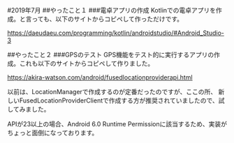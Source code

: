 #2019年7月
##やったこと１
###電卓アプリの作成
Kotlinでの電卓アプリを作成。と言っても、以下のサイトからコピペして作っただけです。

https://daeudaeu.com/programming/kotlin/androidstudio/#Android_Studio-3


##やったこと２
###GPSのテスト
GPS機能をテスト的に実行するアプリの作成。これも以下のサイトからコピペして作りました。

https://akira-watson.com/android/fusedlocationproviderapi.html

以前は、LocationManagerで作成するのが定番だったのですが、ここの所、
新しいFusedLocationProviderClientで作成する方が推奨されていましたので、試してみました。

APIが23以上の場合、Android 6.0 Runtime Permissionに該当するため、実装がちょっと面倒になっております。

